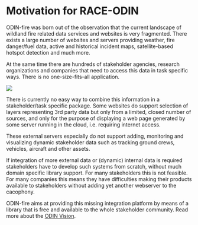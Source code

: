 # Motivation for RACE-ODIN

ODIN-fire was born out of the observation that the current landscape of wildland fire related data services and websites
is very fragmented. There exists a large number of websites and servers providing weather, fire danger/fuel data, active and
historical incident maps, satellite-based hotspot detection and much more.

At the same time there are hundreds of stakeholder agencies, research organizations and companies that need to access this data
in task specific ways. There is no one-size-fits-all application.

<img class="center scale70" src="images/odin-current.svg">

There is currently no easy way to combine this information in a stakeholder/task specific package. Some websites do support
selection of layers representing 3rd party data but only from a limited, closed number of sources, and only for the purpose of
displaying a web page generated by some server running in the cloud, i.e. requiring internet access.

These external servers especially do not support adding, monitoring and visualizing dynamic stakeholder data such as tracking
ground crews, vehicles, aircraft and other assets.

If integration of more external data or (dynamic) internal data is required stakeholders have to develop such systems
from scratch, without much domain specific library support. For many stakeholders this is not feasible. For many
companies this means they have difficulties making their products available to stakeholders without adding yet another
 webserver to the cacophony.

ODIN-fire aims at providing this missing integration platform by means of a library that is free and available to the whole 
stakeholder community. Read more about the [ODIN Vision](vision.md).
